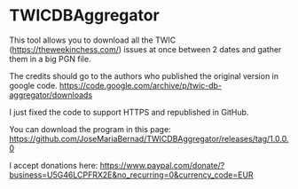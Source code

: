 # TWICDBAggregator

This tool allows you to download all the TWIC (https://theweekinchess.com/) issues at once between 2 dates and gather them in a big PGN file.

The credits should go to the authors who published the original version in google code.
https://code.google.com/archive/p/twic-db-aggregator/downloads

I just fixed the code to support HTTPS and republished in GitHub.

You can download the program in this page:
https://github.com/JoseMariaBernad/TWICDBAggregator/releases/tag/1.0.0.0

I accept donations here:
https://www.paypal.com/donate/?business=U5G46LCPFRX2E&no_recurring=0&currency_code=EUR
